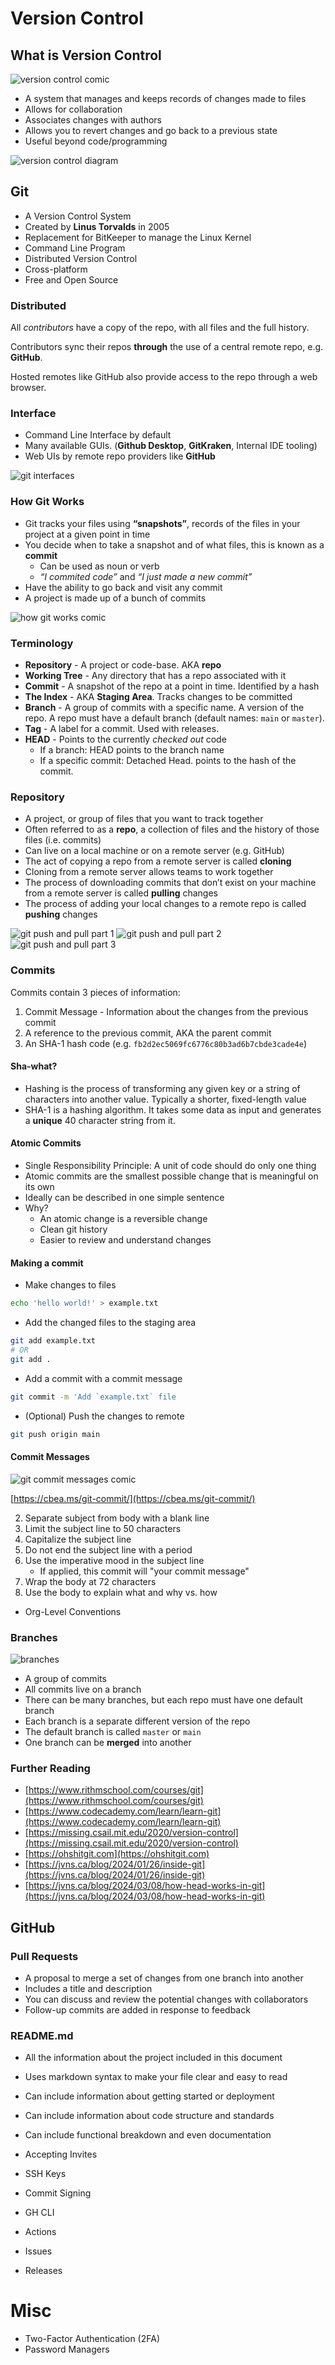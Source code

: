 # Version Control

## What is Version Control

![version control comic](./version-control-comic.jpg)

- A system that manages and keeps records of changes made to files
- Allows for collaboration
- Associates changes with authors
- Allows you to revert changes and go back to a previous state
- Useful beyond code/programming

![version control diagram](./version-control-vs-traditional.jpg)

## Git

- A Version Control System
- Created by **Linus Torvalds** in 2005
- Replacement for BitKeeper to manage the Linux Kernel
- Command Line Program
- Distributed Version Control
- Cross-platform
- Free and Open Source

### Distributed

All _contributors_ have a copy of the repo, with all files and the full history.

Contributors sync their repos **through** the use of a central remote repo, e.g. **GitHub**.

Hosted remotes like GitHub also provide access to the repo through a web browser.

### Interface

- Command Line Interface by default
- Many available GUIs. (**Github Desktop**, **GitKraken**, Internal IDE tooling)
- Web UIs by remote repo providers like **GitHub**

![git interfaces](git-interfaces.jpg)

### How Git Works

- Git tracks your files using **“snapshots”**, records
  of the files in your project at a given point
  in time
- You decide when to take a snapshot and of what files, this
  is known as a **commit**
  - Can be used as noun or verb
  - _“I commited code”_ and _“I just made a new commit”_
- Have the ability to go back and visit any commit
- A project is made up of a bunch of commits

![how git works comic](xkcd-1597.png)

### Terminology

- **Repository** - A project or code-base. AKA **repo**
- **Working Tree** - Any directory that has a repo associated with it
- **Commit** - A snapshot of the repo at a point in time. Identified by a hash
- **The Index** - AKA **Staging Area**. Tracks changes to be committed
- **Branch** - A group of commits with a specific name. A version of the repo. A repo must have a default branch (default names: `main` or `master`).
- **Tag** - A label for a commit. Used with releases.
- **HEAD** - Points to the currently _checked out_ code
  - If a branch: HEAD points to the branch name
  - If a specific commit: Detached Head. points to the hash of the commit.

### Repository

- A project, or group of files that you want to track together
- Often referred to as a **repo**, a collection of files and
  the history of those files (i.e. commits)
- Can live on a local machine or on a remote server (e.g. GitHub)
- The act of copying a repo from a remote server is called **cloning**
- Cloning from a remote server allows teams to work together
- The process of downloading commits that don’t exist on your
  machine from a remote server is called **pulling** changes
- The process of adding your local changes to a remote repo
  is called **pushing** changes

![git push and pull part 1](push-and-pull-1.jpg)
![git push and pull part 2](push-and-pull-2.jpg)
![git push and pull part 3](push-and-pull-3.jpg)

### Commits

Commits contain 3 pieces of information:

1. Commit Message - Information about the changes from the previous commit
2. A reference to the previous commit, AKA the parent commit
3. An SHA-1 hash code (e.g. `fb2d2ec5069fc6776c80b3ad6b7cbde3cade4e`)

#### Sha-what?

- Hashing is the process of transforming any given key or a string of characters into another value. Typically a shorter, fixed-length value
- SHA-1 is a hashing algorithm. It takes some data as input and generates a **unique** 40 character string from it.

#### Atomic Commits

- Single Responsibility Principle: A unit of code should do only one thing
- Atomic commits are the smallest possible change that is meaningful on its own
- Ideally can be described in one simple sentence
- Why?
  - An atomic change is a reversible change
  - Clean git history
  - Easier to review and understand changes

#### Making a commit

- Make changes to files

```bash
echo 'hello world!' > example.txt
```

- Add the changed files to the staging area

```bash
git add example.txt
# OR
git add .
```

- Add a commit with a commit message

```bash
git commit -m 'Add `example.txt` file
```

- (Optional) Push the changes to remote

```bash
git push origin main
```

#### Commit Messages

![git commit messages comic](xkcd-1296.png)

[https://cbea.ms/git-commit/](https://cbea.ms/git-commit/)

2. Separate subject from body with a blank line
3. Limit the subject line to 50 characters
4. Capitalize the subject line
5. Do not end the subject line with a period
6. Use the imperative mood in the subject line
   - If applied, this commit will "your commit message"
7. Wrap the body at 72 characters
8. Use the body to explain what and why vs. how

- Org-Level Conventions

### Branches

![branches](./branches.png)

- A group of commits
- All commits live on a branch
- There can be many branches, but each repo must have one default branch
- Each branch is a separate different version of the repo
- The default branch is called `master` or `main`
- One branch can be **merged** into another

### Further Reading

- [https://www.rithmschool.com/courses/git](https://www.rithmschool.com/courses/git)
- [https://www.codecademy.com/learn/learn-git](https://www.codecademy.com/learn/learn-git)
- [https://missing.csail.mit.edu/2020/version-control](https://missing.csail.mit.edu/2020/version-control)
- [https://ohshitgit.com](https://ohshitgit.com)
- [https://jvns.ca/blog/2024/01/26/inside-git](https://jvns.ca/blog/2024/01/26/inside-git)
- [https://jvns.ca/blog/2024/03/08/how-head-works-in-git](https://jvns.ca/blog/2024/03/08/how-head-works-in-git)

## GitHub

### Pull Requests

- A proposal to merge a set of changes from one branch into another
- Includes a title and description
- You can discuss and review the potential changes with collaborators
- Follow-up commits are added in response to feedback

### README.md

- All the information about the project included in this document
- Uses markdown syntax to make your file clear and easy to read
- Can include information about getting started or deployment
- Can include information about code structure and standards
- Can include functional breakdown and even documentation

- Accepting Invites
- SSH Keys
- Commit Signing
- GH CLI
- Actions
- Issues
- Releases

# Misc

- Two-Factor Authentication (2FA)
- Password Managers

